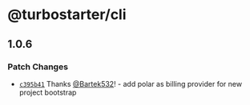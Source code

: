 # @turbostarter/cli

## 1.0.6

### Patch Changes

- [`c395b41`](https://github.com/turbostarter/cli/commit/c395b4133251b4cea09e300740c1d0537531c1b8) Thanks [@Bartek532](https://github.com/Bartek532)! - add polar as billing provider for new project bootstrap
